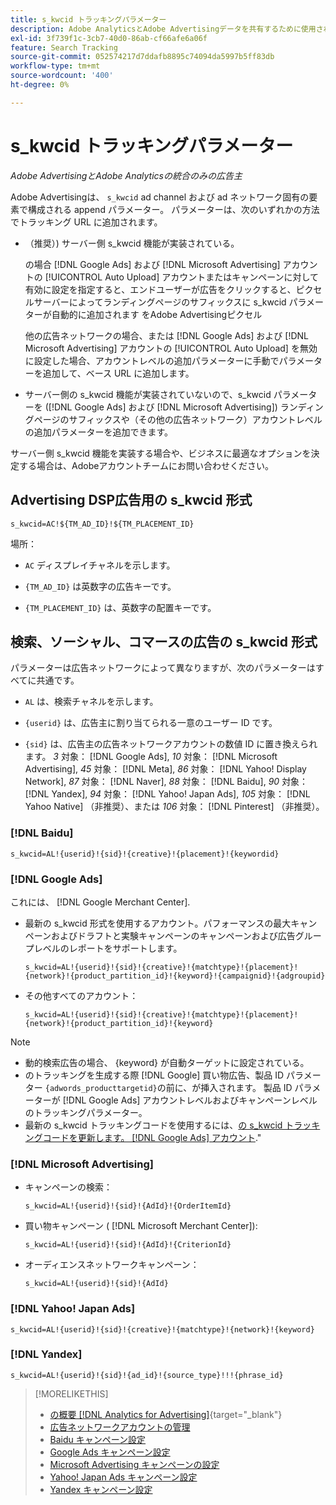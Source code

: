 ```yaml
---
title: s_kwcid トラッキングパラメーター
description: Adobe AnalyticsとAdobe Advertisingデータを共有するために使用されるトラッキングパラメーターについて説明します。
exl-id: 3f739f1c-3cb7-40d0-86ab-cf66afe6a06f
feature: Search Tracking
source-git-commit: 052574217d7ddafb8895c74094da5997b5ff83db
workflow-type: tm+mt
source-wordcount: '400'
ht-degree: 0%

---
```


# s_kwcid トラッキングパラメーター

*Adobe AdvertisingとAdobe Analyticsの統合のみの広告主*

<!-- Where should this go? It probably belongs in the Analytics integration chapter, but I'll need to fit it in/create context around it/explain more about implementation and how this works.  SPECIFICALLY, I'll need to update the second section that explains when/where to add the code for DSP clients. -->

Adobe Advertisingは、 `s_kwcid` ad channel および ad ネットワーク固有の要素で構成される append パラメーター。 パラメーターは、次のいずれかの方法でトラッキング URL に追加されます。

* （推奨）<!--; the only option for Advertising DSP-->) サーバー側 s_kwcid 機能が実装されている。

  の場合 [!DNL Google Ads] および [!DNL Microsoft Advertising] アカウントの [!UICONTROL Auto Upload] アカウントまたはキャンペーンに対して有効に設定を指定すると、エンドユーザーが広告をクリックすると、ピクセルサーバーによってランディングページのサフィックスに s_kwcid パラメーターが自動的に追加されます <!-- click a search ad or views a display ad --> をAdobe Advertisingピクセル

  他の広告ネットワークの場合、または [!DNL Google Ads] および [!DNL Microsoft Advertising] アカウントの [!UICONTROL Auto Upload] を無効に設定した場合、アカウントレベルの追加パラメーターに手動でパラメーターを追加して、ベース URL に追加します。

* <!-- (Search, Social, & Commerce only) -->サーバー側の s_kwcid 機能が実装されていないので、s_kwcid パラメーターを ([!DNL Google Ads] および [!DNL Microsoft Advertising]) ランディングページのサフィックスや（その他の広告ネットワーク）アカウントレベルの追加パラメーターを追加できます。

サーバー側 s_kwcid 機能を実装する場合や、ビジネスに最適なオプションを決定する場合は、Adobeアカウントチームにお問い合わせください。

## Advertising DSP広告用の s_kwcid 形式

`s_kwcid=AC!${TM_AD_ID}!${TM_PLACEMENT_ID}`

場所：

* `AC` ディスプレイチャネルを示します。

* `{TM_AD_ID}` は英数字の広告キーです。

* `{TM_PLACEMENT_ID}` は、英数字の配置キーです。

## 検索、ソーシャル、コマースの広告の s_kwcid 形式

パラメーターは広告ネットワークによって異なりますが、次のパラメーターはすべてに共通です。

* `AL` は、検索チャネルを示します。 <!-- what about social/Facebook, and display ads on Google (like Gmail, YouTube)? -->

* `{userid}` は、広告主に割り当てられる一意のユーザー ID です。

* `{sid}` は、広告主の広告ネットワークアカウントの数値 ID に置き換えられます。 *3* 対象： [!DNL Google Ads], *10* 対象： [!DNL Microsoft Advertising], *45* 対象： [!DNL Meta], *86* 対象： [!DNL Yahoo! Display Network], *87* 対象： [!DNL Naver], *88* 対象： [!DNL Baidu], *90* 対象： [!DNL Yandex], *94* 対象： [!DNL Yahoo! Japan Ads], *105* 対象： [!DNL Yahoo Native] （非推奨）、または *106* 対象： [!DNL Pinterest] （非推奨）。

### [!DNL Baidu]

`s_kwcid=AL!{userid}!{sid}!{creative}!{placement}!{keywordid}`

### [!DNL Google Ads]

これには、 [!DNL Google Merchant Center].

* 最新の s_kwcid 形式を使用するアカウント。パフォーマンスの最大キャンペーンおよびドラフトと実験キャンペーンのキャンペーンおよび広告グループレベルのレポートをサポートします。

  `s_kwcid=AL!{userid}!{sid}!{creative}!{matchtype}!{placement}!{network}!{product_partition_id}!{keyword}!{campaignid}!{adgroupid}`

* その他すべてのアカウント：

  `s_kwcid=AL!{userid}!{sid}!{creative}!{matchtype}!{placement}!{network}!{product_partition_id}!{keyword}`

>[!NOTE]
>
>* 動的検索広告の場合、 {keyword} が自動ターゲットに設定されている。
>* のトラッキングを生成する際 [!DNL Google] 買い物広告、製品 ID パラメーター `{adwords_producttargetid}`の前に、が挿入されます。 製品 ID パラメーターが [!DNL Google Ads] アカウントレベルおよびキャンペーンレベルのトラッキングパラメーター。
>* 最新の s_kwcid トラッキングコードを使用するには、[の s_kwcid トラッキングコードを更新します。 [!DNL Google Ads] アカウント](/help/search-social-commerce/campaign-management/accounts/update-skwcid-google.md).&quot;

<!--

### [!DNL Meta]

`s_kwcid=AL!{userid}!{sid}!{{ad.id}}!{{campaign.id}}!{{adset.id}}`

where:

* `{{ad.id}}` is the unique numeric ID for the ad/creative.

* `{{campaign.id}}` is the unique ID for the campaign.

* `{{adset.id}}` is the unique ID for the ad set.

-->

### [!DNL Microsoft Advertising]

* キャンペーンの検索：

  `s_kwcid=AL!{userid}!{sid}!{AdId}!{OrderItemId}`

* 買い物キャンペーン ( [!DNL Microsoft Merchant Center]):

  `s_kwcid=AL!{userid}!{sid}!{AdId}!{CriterionId}`

* オーディエンスネットワークキャンペーン：

  `s_kwcid=AL!{userid}!{sid}!{AdId}`

### [!DNL Yahoo! Japan Ads]

`s_kwcid=AL!{userid}!{sid}!{creative}!{matchtype}!{network}!{keyword}`

### [!DNL Yandex]

`s_kwcid=AL!{userid}!{sid}!{ad_id}!{source_type}!!!{phrase_id}`

>[!MORELIKETHIS]
>
>* [の概要 [!DNL Analytics for Advertising]](/help/integrations/analytics/overview.md){target="_blank"}
>* [広告ネットワークアカウントの管理](/help/search-social-commerce/campaign-management/accounts/ad-network-account-manage.md)
>* [Baidu キャンペーン設定](/help/search-social-commerce/campaign-management/campaigns/campaign-settings-baidu.md)
>* [Google Ads キャンペーン設定](/help/search-social-commerce/campaign-management/campaigns/campaign-settings-google.md)
>* [Microsoft Advertising キャンペーンの設定](/help/search-social-commerce/campaign-management/campaigns/campaign-settings-microsoft.md)
>* [Yahoo! Japan Ads キャンペーン設定](/help/search-social-commerce/campaign-management/campaigns/campaign-settings-yahoo-japan.md)
>* [Yandex キャンペーン設定](/help/search-social-commerce/campaign-management/campaigns/campaign-settings-yandex.md)
